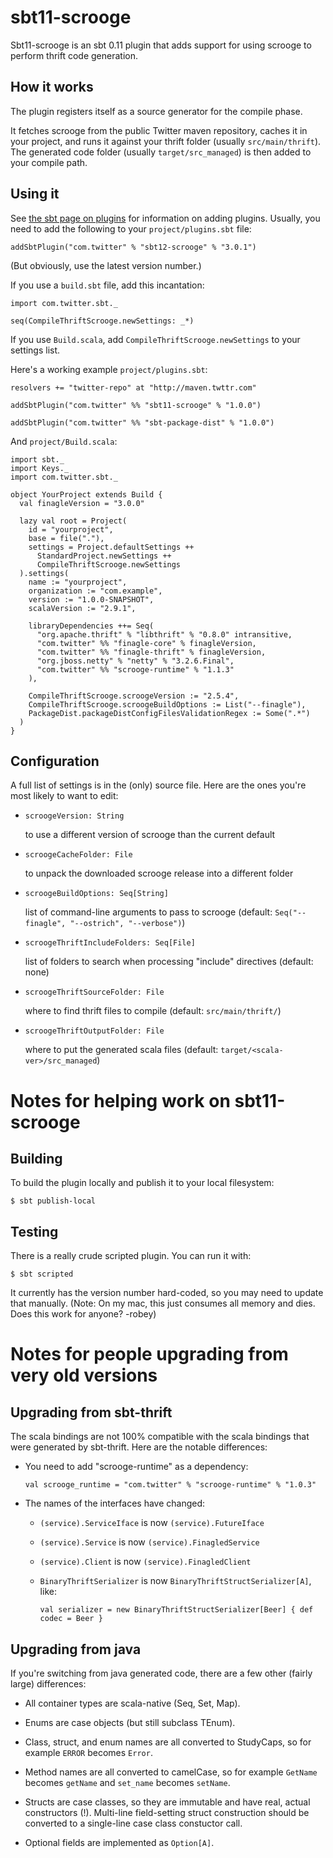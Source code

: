 # sbt11-scrooge

Sbt11-scrooge is an sbt 0.11 plugin that adds support for using scrooge to
perform thrift code generation.

## How it works

The plugin registers itself as a source generator for the compile phase.

It fetches scrooge from the public Twitter maven repository, caches it in your
project, and runs it against your thrift folder (usually `src/main/thrift`).
The generated code folder (usually `target/src_managed`) is then added to your
compile path.

## Using it

See [the sbt page on plugins](https://github.com/harrah/xsbt/wiki/Plugins) for
information on adding plugins. Usually, you need to add the following to your
`project/plugins.sbt` file:

    addSbtPlugin("com.twitter" % "sbt12-scrooge" % "3.0.1")

(But obviously, use the latest version number.)

If you use a `build.sbt` file, add this incantation:

    import com.twitter.sbt._

    seq(CompileThriftScrooge.newSettings: _*)

If you use `Build.scala`, add `CompileThriftScrooge.newSettings` to your
settings list.

Here's a working example `project/plugins.sbt`:

    resolvers += "twitter-repo" at "http://maven.twttr.com"
    
    addSbtPlugin("com.twitter" %% "sbt11-scrooge" % "1.0.0")
    
    addSbtPlugin("com.twitter" %% "sbt-package-dist" % "1.0.0")

And `project/Build.scala`:

    import sbt._
    import Keys._
    import com.twitter.sbt._
    
    object YourProject extends Build {
      val finagleVersion = "3.0.0"
    
      lazy val root = Project(
        id = "yourproject",
        base = file("."),
        settings = Project.defaultSettings ++
          StandardProject.newSettings ++
          CompileThriftScrooge.newSettings
      ).settings(
        name := "yourproject",
        organization := "com.example",
        version := "1.0.0-SNAPSHOT",
        scalaVersion := "2.9.1",
        
        libraryDependencies ++= Seq(
          "org.apache.thrift" % "libthrift" % "0.8.0" intransitive,
          "com.twitter" %% "finagle-core" % finagleVersion,
          "com.twitter" %% "finagle-thrift" % finagleVersion,
          "org.jboss.netty" % "netty" % "3.2.6.Final",
          "com.twitter" %% "scrooge-runtime" % "1.1.3"
        ),
        
        CompileThriftScrooge.scroogeVersion := "2.5.4",
        CompileThriftScrooge.scroogeBuildOptions := List("--finagle"),
        PackageDist.packageDistConfigFilesValidationRegex := Some(".*")
      )
    }
  

## Configuration

A full list of settings is in the (only) source file. Here are the ones you're
most likely to want to edit:

- `scroogeVersion: String`

  to use a different version of scrooge than the current default

- `scroogeCacheFolder: File`

  to unpack the downloaded scrooge release into a different folder

- `scroogeBuildOptions: Seq[String]`

  list of command-line arguments to pass to scrooge (default:
  `Seq("--finagle", "--ostrich", "--verbose")`)

- `scroogeThriftIncludeFolders: Seq[File]`

  list of folders to search when processing "include" directives (default: none)

- `scroogeThriftSourceFolder: File`

  where to find thrift files to compile (default: `src/main/thrift/`)

- `scroogeThriftOutputFolder: File`

  where to put the generated scala files (default: `target/<scala-ver>/src_managed`)


# Notes for helping work on sbt11-scrooge

## Building

To build the plugin locally and publish it to your local filesystem:

    $ sbt publish-local

## Testing

There is a really crude scripted plugin. You can run it with:

    $ sbt scripted

It currently has the version number hard-coded, so you may need to update that
manually. (Note: On my mac, this just consumes all memory and dies. Does this
work for anyone? -robey)


# Notes for people upgrading from very old versions

## Upgrading from sbt-thrift

The scala bindings are not 100% compatible with the scala bindings that were
generated by sbt-thrift. Here are the notable differences:

- You need to add "scrooge-runtime" as a dependency:

    `val scrooge_runtime = "com.twitter" % "scrooge-runtime" % "1.0.3"`

- The names of the interfaces have changed:

  - `(service).ServiceIface` is now `(service).FutureIface`

  - `(service).Service` is now `(service).FinagledService`

  - `(service).Client` is now `(service).FinagledClient`

  - `BinaryThriftSerializer` is now `BinaryThriftStructSerializer[A]`, like:

      `val serializer = new BinaryThriftStructSerializer[Beer] { def codec = Beer }`

## Upgrading from java

If you're switching from java generated code, there are a few other (fairly
large) differences:

- All container types are scala-native (Seq, Set, Map).

- Enums are case objects (but still subclass TEnum).

- Class, struct, and enum names are all converted to StudyCaps, so for
  example `ERROR` becomes `Error`.

- Method names are all converted to camelCase, so for example `GetName`
  becomes `getName` and `set_name` becomes `setName`.

- Structs are case classes, so they are immutable and have real, actual
  constructors (!). Multi-line field-setting struct construction should be
  converted to a single-line case class constuctor call.

- Optional fields are implemented as `Option[A]`.
